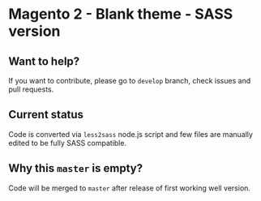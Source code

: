 # Magento 2 - Blank theme - SASS version

## Want to help?
If you want to contribute, please go to `develop` branch, check issues and pull requests.

## Current status
Code is converted via `less2sass` node.js script and few files are manually edited to be fully SASS compatible.

## Why this `master` is empty?
Code will be merged to `master` after release of first working well version.
